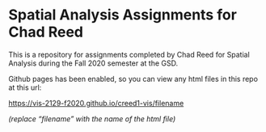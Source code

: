 # Spatial Analysis Assignments for Chad Reed

This is a repository for assignments completed by Chad Reed for Spatial Analysis during the Fall 2020 semester at the GSD.

Github pages has been enabled, so you can view any html files in this repo at this url:

https://vis-2129-f2020.github.io/creed1-vis/filename

*(replace “filename” with the name of the html file)*
